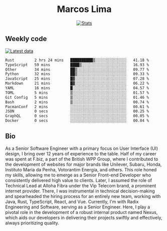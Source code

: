 <div align="center">
  <h1>Marcos Lima</h1>
  
  <a href="https://skvggor.dev">
    <img src="https://github.com/skvggor/skvggor/assets/958723/3c85f137-8d74-4cc8-a2b1-877784f3e44d" alt="Stats" />
  </a>
</div>

## Weekly code

[![Latest data](https://github.com/skvggor/skvggor/actions/workflows/main.yml/badge.svg)](https://github.com/skvggor/skvggor/actions/workflows/main.yml)

<!--START_SECTION:waka-->

```txt
Rust         2 hrs 24 mins   ██████████▒░░░░░░░░░░░░░░   41.18 %
TypeScript   59 mins         ████▒░░░░░░░░░░░░░░░░░░░░   16.93 %
Other        34 mins         ██▒░░░░░░░░░░░░░░░░░░░░░░   09.77 %
Python       32 mins         ██▒░░░░░░░░░░░░░░░░░░░░░░   09.33 %
JavaScript   25 mins         █▓░░░░░░░░░░░░░░░░░░░░░░░   07.28 %
Markdown     21 mins         █▓░░░░░░░░░░░░░░░░░░░░░░░   06.22 %
YAML         16 mins         █░░░░░░░░░░░░░░░░░░░░░░░░   04.57 %
TOML         5 mins          ▒░░░░░░░░░░░░░░░░░░░░░░░░   01.57 %
Git Config   5 mins          ▒░░░░░░░░░░░░░░░░░░░░░░░░   01.46 %
Bash         2 mins          ▒░░░░░░░░░░░░░░░░░░░░░░░░   00.74 %
PacmanConf   2 mins          ░░░░░░░░░░░░░░░░░░░░░░░░░   00.61 %
JSON         0 secs          ░░░░░░░░░░░░░░░░░░░░░░░░░   00.25 %
GraphQL      0 secs          ░░░░░░░░░░░░░░░░░░░░░░░░░   00.05 %
Docker       0 secs          ░░░░░░░░░░░░░░░░░░░░░░░░░   00.04 %
```

<!--END_SECTION:waka-->

## Bio

<p>As a Senior Software Engineer with a primary focus on User Interface (UI) design, I bring over 12 years of experience to the table. Half of my career was spent at F.biz, a part of the British WPP Group, where I contributed to the development of websites for major brands like Unilever, Subaru, Honda, Instituto Maria da Penha, Votorantim Energia, and others. This role honed my skills, allowing me to emerge as a Senior Front-end Developer who consistently delivered high value to clients. Later, I assumed the role of Technical Lead at Alloha Fibra under the Vip Telecom brand, a prominent internet provider. There, I was instrumental in technical decision-making and spearheaded the hiring process for an entirely new team, working with Java, Rust, TypeScript, React, and Vue. Currently, I'm with Radix Engineering and Software, serving as a Senior Engineer. Here, I play a pivotal role in the development of a robust internal product named Nexus, which aids our developers in delivering their projects swiftly and effectively, always prioritizing quality.</p>

<!-- </details> -->

<!-- <div align="center">
  <h2>🤖 Recent Code Activity</h2>
  <img width="500" src="https://github-readme-stats.vercel.app/api/wakatime?username=skvggor&hide_title=true&layout=compact&theme=transparent" alt="Wakatime Stats" />
</div>

<br>

<div align="center">
  <h2>📈 GitHub Stats</h2>
  <img width="500" src="https://github-readme-stats.vercel.app/api?username=skvggor&show_icons=true&theme=transparent&hide_title=true&count_private=true" alt="GitHub Stats" />
</div>
 -->
